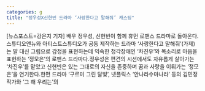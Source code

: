 ```yaml
---
categories: g
title: "정우성X신현빈 드라마 ‘사랑한다고 말해줘’ 캐스팅"
---
```

[뉴스포스트=강은지 기자] 배우 정우성, 신현빈이 함께 휴먼 로맨스 드라마로 돌아온다.스튜디오앤뉴와 아티스트스튜디오가 공동 제작하는 드라마 ‘사랑한다고 말해줘’(가제)는 말 대신 그림으로 감정을 표현하는데 익숙한 청각장애인 ‘차진우’와 목소리로 마음을 표현하는 ‘정모은’의 로맨스 드라마다.정우성은 편견의 시선에서도 자유롭게 살아가는 ‘차진우’를 맡았고 신현빈은 있는 그대로의 자신을 존중하며 꿈과 사랑을 이뤄가는 ‘정모은’을 연기한다.한편 드라마 ‘구르미 그린 달빛’, 넷플릭스 ‘안나라수마나라’ 등의 김민정 작가와 ‘그 해 우리는’의
